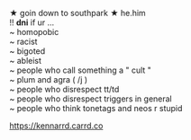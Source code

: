 ★ goin down to southpark ★
 he.him                             
 !! **dni** if ur ...                            
 ~ homopobic                       
 ~ racist                       
 ~ bigoted                       
 ~ ableist                                     
 ~ people who call something a " cult "                       
 ~ plum and agra ( /j )                        
 ~ people who disrespect tt/td                        
 ~ people who disrespect triggers in general                       
 ~  people who think tonetags and neos r stupid                       
                       
 
 https://kennarrd.carrd.co 
